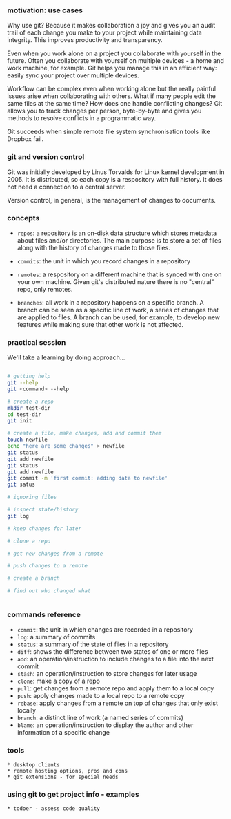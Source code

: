 
### motivation: use cases

Why use git? Because it makes collaboration a joy and gives you an audit trail of each change you make to your project while maintaining data integrity. This improves productivity and transparency.

Even when you work alone on a project you collaborate with yourself in the future. Often you collaborate with yourself on multiple devices - a home and work machine, for example. Git helps you manage this in an efficient way: easily sync your project over multiple devices.

Workflow can be complex even when working alone but the really painful issues arise when collaborating with others. What if many people edit the same files at the same time? How does one handle conflicting changes? Git allows you to track changes per person, byte-by-byte and gives you methods to resolve conflicts in a programmatic way.

Git succeeds when simple remote file system synchronisation tools like Dropbox fail.

### git and version control

Git was initially developed by Linus Torvalds for Linux kernel development in 2005. It is distributed, so each copy is a respository with full history. It does not need a connection to a central server.

Version control, in general, is the management of changes to documents.

### concepts

* `repos`: a repository is an on-disk data structure which stores metadata about files and/or directories. The main purpose is to store a set of files along with the history of changes made to those files.

* `commits`: the unit in which you record changes in a repository

* `remotes`: a respository on a different machine that is synced with one on your own machine. Given git's distributed nature there is no "central" repo, only remotes.

* `branches`: all work in a repository happens on a specific branch. A branch can be seen as a specific line of work, a series of changes that are applied to files. A branch can be used, for example, to develop new features while making sure that other work is not affected.

### practical session

We'll take a learning by doing approach...

```bash

# getting help
git --help
git <command> --help

# create a repo
mkdir test-dir
cd test-dir
git init

# create a file, make changes, add and commit them
touch newfile
echo "here are some changes" > newfile
git status
git add newfile
git status
git add newfile
git commit -m 'first commit: adding data to newfile'
git satus

# ignoring files

# inspect state/history
git log

# keep changes for later

# clone a repo

# get new changes from a remote

# push changes to a remote

# create a branch

# find out who changed what



```

### commands reference

* `commit`: the unit in which changes are recorded in a repository
* `log`: a summary of commits
* `status`: a summary of the state of files in a repository
* `diff`: shows the difference between two states of one or more files
* `add`: an operation/instruction to include changes to a file into the next commit
* `stash`: an operation/instruction to store changes for later usage
* `clone`: make a copy of a repo
* `pull`: get changes from a remote repo and apply them to a local copy
* `push`: apply changes made to a local repo to a remote copy
* `rebase`: apply changes from a remote on top of changes that only exist locally
* `branch`: a distinct line of work (a named series of commits)
* `blame`: an operation/instruction to display the author and other information of a specific change

### tools
    * desktop clients
    * remote hosting options, pros and cons
    * git extensions - for special needs

### using git to get project info - examples
    * todoer - assess code quality
